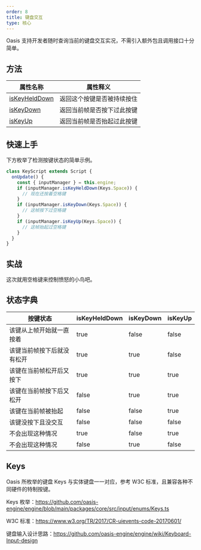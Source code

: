 ```yaml
---
order: 8
title: 键盘交互
type: 核心
---
```


Oasis 支持开发者随时查询当前的键盘交互实况，不需引入额外包且调用接口十分简单。

## 方法

| 属性名称                                               | 属性释义                     |
| ------------------------------------------------------ | ---------------------------- |
| [isKeyHeldDown](${api}core/InputManager#isKeyHeldDown) | 返回这个按键是否被持续按住 |
| [isKeyDown](${api}core/InputManager#isKeyDown)         | 返回当前帧是否按下过此按键   |
| [isKeyUp](${api}core/InputManager#isKeyUp)             | 返回当前帧是否抬起过此按键   |

## 快速上手

下方枚举了检测按键状态的简单示例。

```typescript
class KeyScript extends Script {
  onUpdate() {
    const { inputManager } = this.engine;
    if (inputManager.isKeyHeldDown(Keys.Space)) {
      // 现在还按着空格键
    }
    if (inputManager.isKeyDown(Keys.Space)) {
      // 这帧按下过空格键
    }
    if (inputManager.isKeyUp(Keys.Space)) {
      // 这帧抬起过空格键
    }
  }
}
```

## 实战

这次就用空格键来控制愤怒的小鸟吧。

<playground src="flappy-bird.ts"></playground>

## 状态字典

| 按键状态 | isKeyHeldDown | isKeyDown | isKeyUp |
| ------------------------------------------------------ |------------------------------------------------------|------------------------------------------------------|------------------------------------------------------|
| 该键从上帧开始就一直按着|true|false|false|
| 该键当前帧按下后就没有松开|true|true|false|
| 该键在当前帧松开后又按下|true|true|true| 
| 该键在当前帧按下后又松开|false|true|true|
| 该键在当前帧被抬起|false|false|true|
| 该键没按下且没交互|false|false|false| 
| 不会出现这种情况|true|false|true|
| 不会出现这种情况|false|true|false|

## Keys

Oasis 所枚举的键盘 Keys 与实体键盘一一对应，参考 W3C 标准，且兼容各种不同硬件的特制按键。

Keys 枚举：https://github.com/oasis-engine/engine/blob/main/packages/core/src/input/enums/Keys.ts

W3C 标准：https://www.w3.org/TR/2017/CR-uievents-code-20170601/

键盘输入设计思路：https://github.com/oasis-engine/engine/wiki/Keyboard-Input-design
